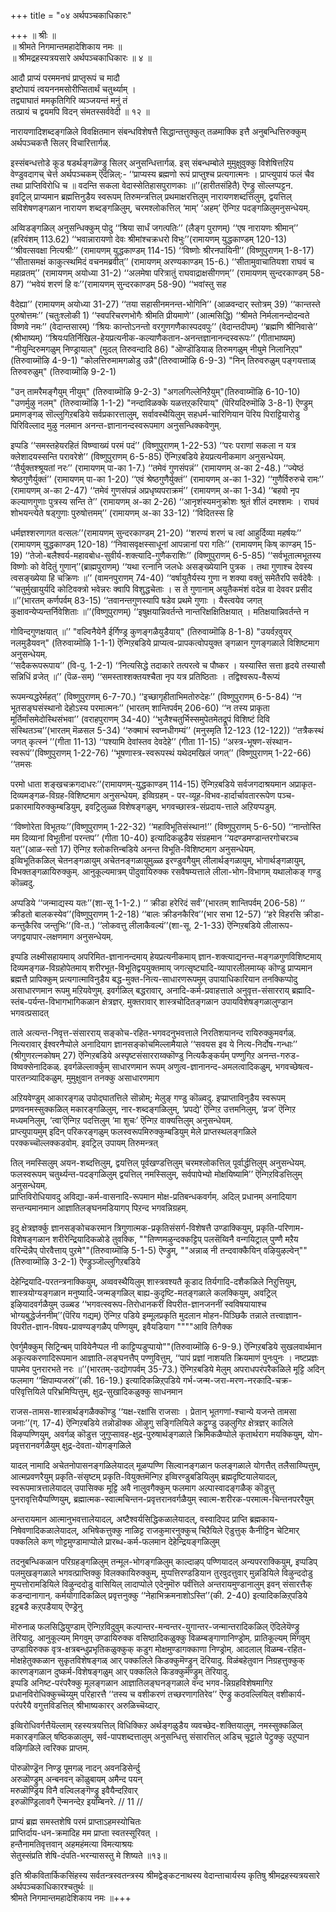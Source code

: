 +++
title = "०४ अर्थपञ्चकाधिकारः"

+++
॥ श्रीः ॥  
॥ श्रीमते निगमान्तमहादेशिकाय नमः ॥  
॥ श्रीमद्रहस्यत्रयसारे अर्थपञ्चकाधिकारः ॥ ४ ॥  

आदौ प्राप्यं परममनघं प्राप्तृरूपं च मादौ  
इष्टोपायं त्वयननमसोरीप्सितार्थं चतुर्थ्याम् ।  
तद्व्याघातं ममकृतिगिरि व्यञ्जयन्तं मनुं तं  
तत्प्रायं च द्वयमपि विदन् संमतस्सर्ववेदी ॥ १२ ॥

नारायणादिशब्दङ्गळिले विवक्षितमान संबन्धविशेषत्तै सिद्धान्तत्तुक्कुत् तळमाक्कि इत्तै अनुबन्धित्तिरुक्कुम् अर्थपञ्चकत्तै सिलर् विचारित्तार्गळ्.

इस्संबन्धत्तोडे कूड षडर्थङ्गळॆण्ड्रु सिलर् अनुसन्धित्तार्गळ्. इस् संबन्धम्बोले मुमुक्षुवुक्कु विशेषित्तऱिय वेण्डुवदागच् चेर्त्त अर्थपञ्चकम् ऎदॆन्निल्:- ‘‘प्राप्यस्य ब्रह्मणो रूपं प्राप्तुश्च प्रत्यगात्मनः । प्राप्त्युपायं फलं चैव तथा प्राप्तिविरोधि च ॥ वदन्ति सकला वेदास्सेतिहासपुराणकाः ॥’’(हारीतसंहितै) ऎण्ड्रु सॊल्लप्पट्टन.  
इवट्रिल् प्राप्यमान ब्रह्मत्तिनुडैय स्वरूपम् तिरुमन्त्रत्तिल् प्रथमाक्षरत्तिलुम् नारायणशब्दत्तिलुम्, द्वयत्तिल् सविशेषणङ्गळान नारायण शब्दङ्गळिलुम्, चरमश्लोकत्तिल् ‘माम्’ ‘अहम्’ ऎन्गिऱ पदङ्गळिलुमनुसन्धेयम्.

अव्विडङ्गळिल् अनुसन्धिक्कुम् पोदु ‘‘श्रिया सार्धं जगत्पतिः’’ (लैङ्ग पुराणम्) ‘‘एष नारायणः श्रीमान्’’ (हरिवंशम् 113.62) ‘‘भवान्नारायणो देवः श्रीमांश्चक्रधरो विभुः’’(रामायणम् युद्धकाण्डम् 120-13) ‘‘श्रीवत्सवक्षा नित्यश्रीः’’ (रामायणम् युद्धकाण्डम् 114-15) ‘‘विष्णोः श्रीरनपायिनी’’ (विष्णुपुराणम् 1-8-17) ‘‘सीतासमक्षं काकुत्स्थमिदं वचनमब्रवीत्’’ (रामायणम् अरण्यकाण्डम् 15-6.) ‘‘सीतामुवाचातियशा राघवं च महाव्रतम्’’ (रामायणम् अयोध्या 31-2) ‘‘अलमेषा परित्रातुं राघवाद्राक्षसीगणम्’’ (रामायणम् सुन्दरकाण्डम् 58-87) ‘‘भवेयं शरणं हि वः’’(रामायणम् सुन्दरकाण्डम् 58-90) ‘‘भवांस्तु सह

वैदेह्या’’ (रामायणम् अयोध्या 31-27) ‘‘तया सहासीनमनन्त-भोगिनि’’ (आळवन्दार् स्तोत्रम् 39) ‘‘कान्तस्ते पुरुषोत्तमः’’ (चतुःश्लोकी 1) ‘‘स्वपरिचरणभोगैः श्रीमति प्रीयमाणे’’ (आत्मसिद्धि) ‘‘श्रीमते निर्मलानन्दोदन्वते विष्णवे नमः’’ (वेदान्तसारम्) ‘‘श्रियः कान्तोऽनन्तो वरगुणगणैकास्पदवपुः’’ (वेदान्तदीपम्) ‘‘ब्रह्मणि श्रीनिवासे’’ (श्रीभाष्यम्) ‘‘श्रियःपतिर्निखिल-हेयप्रत्यनीक-कल्याणैकतान-अनन्तज्ञानानन्दस्वरूपः’’ (गीताभाष्यम्) "नीयुन्दिरुमगळुम् निण्ड्रायाल्" (मुदल् तिरुवन्दादि 86) "ऒण्डॊडियाळ् तिरुमगळुम् नीयुमे निलानिऱ्‌प" (तिरुवाय्मॊऴि 4-9-1) "कोलत्तिरुमामगळोडु उन्नै"(तिरुवाय्मॊऴि 6-9-3) "निन् तिरुवरुळुम् पङ्गयत्ताळ् तिरुवरुळुम्" (तिरुवाय्मॊऴि 9-2-1)

"उन् तामरैमङ्गैयुम् नीयुम्" (तिरुवाय्मॊऴि 9-2-3) "अगलगिल्लेनिऱैयुम्"(तिरुवाय्मॊऴि 6-10-10) "उणर्मुऴु नलम्" (तिरुवाय्मॊऴि 1-1-2) "नन्दाविळक्के यळत्तऱ्‌करियाय्" (पॆरियदिरुमॊऴि 3-8-1) ऎण्ड्रुम् प्रमाणङ्गळ् सॊल्लुगिऱबडिये सर्वप्रकारत्तालुम्, सर्वावस्थैयिलुम् सहधर्म-चारिणियान पॆरिय पिराट्टियारोडु पिरिविल्लाद मुऴु नलमान अनन्त-ज्ञानानन्दस्वरूपमाग अनुसन्धिक्कवेणुम्.

इप्पडि ‘‘समस्तहेयरहितं विष्ण्वाख्यं परमं पदं’’ (विष्णुपुराणम् 1-22-53) ‘‘परः पराणां सकला न यत्र क्लेशादयस्सन्ति परावरेशे’’ (विष्णुपुराणम् 6-5-85) ऎन्गिऱबडिये हेयप्रत्यनीकमाग अनुसन्धेयम्. ‘‘तैर्युक्तश्श्रूयतां नरः’’ (रामायणम् पा-का 1-7.) ‘‘तमेवं गुणसंपन्नं’’ (रामायणम् अ-का 2-48.) ‘‘ज्येष्ठं श्रेष्ठगुणैर्युक्तं’’ (रामायणम् पा-का 1-20) ‘‘एवं श्रेष्ठगुणैर्युक्तं’’ (रामायणम् अ-का 1-32) ‘‘गुणैर्विरुरुचे रामः’’ (रामायणम् अ-का 2-47) ‘‘तमेवं गुणसंपन्नं अप्रधृष्यपराक्रमं’’ (रामायणम् अ-का 1-34) ‘‘बहवो नृप कल्याणगुणाः पुत्रस्य सन्ति ते’’ (रामायणम् अ-का 2-26) ‘‘आनृशंस्यमनुक्रोशः श्रुतं शीलं दमश्शमः । राघवं शोभयन्त्येते षड्गुणाः पुरुषोत्तमम्’’ (रामायणम् अ-का 33-12) ‘‘विदितस्स हि

धर्मज्ञश्शरणागत वत्सलः’’(रामायणम् सुन्दरकाण्डम् 21-20) ‘‘शरण्यं शरणं च त्वां आहुर्दिव्या महर्षयः’’ (रामायणम् युद्धकाण्डम् 120-18) ‘‘निवासवृक्षस्साधूनां आपन्नानां परा गतिः’’ (रामायणम् किष् काण्डम् 15-19) ‘‘तेजो-बलैश्वर्य-महावबोध-सुवीर्य-शक्त्यादि-गुणैकराशिः’’ (विष्णुपुराणम् 6-5-85) ‘‘सर्वभूतात्मभूतस्य विष्णोः को वेदितुं गुणान्’’(ब्राह्मपुराणम्) ‘‘यथा रत्नानि जलधेः असङ्ख्येयानि पुत्रक । तथा गुणाश्च देवस्य त्वसङ्ख्येया हि चक्रिणः ॥’’ (वामनपुराणम् 74-40) ‘‘वर्षायुतैर्यस्य गुणा न शक्या वक्तुं समेतैरपि सर्वदेवैः । ‘‘चतुर्मुखायुर्यदि कोटिवक्त्रो भवेन्नरः क्वापि विशुद्धचेताः । स ते गुणानाम् अयुतैकमंशं वदेन्न वा देववर प्रसीद ॥’’(भारतम् कर्णपर्वम् 83-15) ‘‘तवानन्तगुणस्यापि षडेव प्रथमे गुणाः । यैस्त्वयेव जगत् कुक्षावन्येप्यन्तर्निवेशिताः ॥’’(विष्णुपुराणम्) ‘‘इषुक्षयान्निवर्तन्ते नान्तरिक्षक्षितिक्षयात् । मतिक्षयान्निवर्तन्ते न

गोविन्दगुणक्षयात् ॥’’ "वल्विनैयेनै ईर्गिण्ड्र कुणङ्गळैयुडैयाय्" (तिरुवाय्मॊऴि 8-1-8) "उयर्वऱवुयर् नलमुडैयवन्" (तिरुवाय्मॊऴि 1-1-1) ऎन्गिऱबडिये प्राप्यत्व-प्रापकत्वोपयुक्त ङ्गळान गुणङ्गळाले विशिष्टमाग अनुसन्धेयम्.   
‘‘सदैकरूपरूपाय’’ (वि-पु. 1-2-1) ‘‘नित्यसिद्धे तदाकारे तत्परत्वे च पौष्कर । यस्यास्ति सत्ता हृदये तस्यासौ सन्निधिं व्रजेत् ॥’’ (पॆळ-सम्) ‘‘समस्ताश्शक्तयश्चैता नृप यत्र प्रतिष्ठिताः । तद्विश्वरूप-वैरूप्यं

रूपमन्यद्धरेर्महत्’’ (विष्णुपुराणम् 6-7-70.) ‘‘इच्छागृहीताभिमतोरुदेहः’’ (विष्णुपुराणम् 6-5-84) ‘‘न भूतसङ्घसंस्थानो देहोऽस्य परमात्मनः’’ (भारतम् शान्तिपर्वम् 206-60) ‘‘न तस्य प्राकृता मूर्तिर्मांसमेदोस्थिसंभवा’’ (वराहपुराणम् 34-40) ‘‘भुजैश्चतुर्भिस्समुपेतमेतद्रूपं विशिष्टं दिवि संस्थितञ्च’’(भारतम् मॆळसल 5-34) ‘‘रुक्माभं स्वप्नधीगम्यं’’ (मनुस्मृति 12-123 (12-122)) ‘‘तत्रैकस्थं जगत् कृत्स्नं ’’(गीता 11-13) ‘‘पश्यामि देवांस्तव देवदेहे’’ (गीता 11-15) ‘‘अस्त्र-भूषण-संस्थान-स्वरूपं’’(विष्णुपुराणम् 1-22-76) ‘‘भूषणास्त्र-स्वरूपस्थं यथेदमखिलं जगत्’’ (विष्णुपुराणम् 1-22-66) ‘‘तमसः

परमो धाता शङ्खचक्रगदाधरः’’(रामायणम्-युद्धकाण्डम् 114-15) ऎन्गिऱबडिये सर्वजगदाश्रयमान अप्राकृत-दिव्यमङ्गळ-विग्रह-विशिष्टमाग अनुसन्धेयम्. इव्विग्रहम् - पर-व्यूह-विभव-हार्दार्चावताररूपेण पञ्च-प्रकारमायिरुक्कुम्बडियुम्, इवट्रिलुळ्ळ विशेषङ्गळुम्, भगवच्छास्त्र-संप्रदाय-त्ताले अऱियप्पडुम्.

‘‘विष्णोरेता विभूतयः’’(विष्णुपुराणम् 1-22-32) ‘‘महाविभूतिसंस्थान!’’ (विष्णुपुराणम् 5-6-50) ‘‘नान्तोस्ति मम दिव्यानां विभूतीनां परन्तप’’ (गीता 10-40) इत्यादिकळुडैय संग्रहमान ‘‘यदण्डमण्डान्तरगोचरञ्च यत्’’(आळ-स्तो 17) ऎन्गिऱ श्लोकत्तिन्बडिये अनन्त विभूति-विशिष्टमाग अनुसन्धेयम्.   
इव्विभूतिकळिल् चेतनङ्गळायुम् अचेतनङ्गळायुमुळ्ळ इरण्डुवगैयुम् लीलार्थङ्गळायुम्, भोगार्थङ्गळायुम्, विभक्तङ्गळायिरुक्कुम्. आनुकूल्यमात्रम् पॊदुवायिरुक्क रसवैषम्यत्ताले लीला-भोग-विभागम् यथालोकङ् गण्डु कॊळ्वदु.

अप्पडिये ‘‘जन्माद्यस्य यतः’’(शा-सू 1-1-2.) ‘‘ क्रीडा हरेरिदं सर्वं’’(भारतम् शान्तिपर्वम् 206-58) ‘‘ क्रीडतो बालकस्येव’’(विष्णुपुराणम् 1-2-18) ‘‘बालः क्रीडनकैरिव’’(भार  सभा 12-57) ‘‘हरे विहरसि क्रीडा-कन्तुकैरिव जन्तुभिः’’(वि-त.) ‘‘लोकवत्तु लीलाकैवल्यं’’(शा-सू. 2-1-33) ऎन्गिऱबडिये लीलारूप-जगद्वयापार-लक्षणमाग अनुसन्धेयम्.

इप्पडि लक्ष्मीसहायमाय् अपरिमित-ज्ञानानन्दमाय् हेयप्रत्यनीकमाय् ज्ञान-शक्त्याद्यनन्त-मङ्गळगुणविशिष्टमाय् दिव्यमङ्गळ-विग्रहोपेतमाय् शरीरभूत-विभूतिद्वययुक्तमाय् जगत्सृष्ट्यादि-व्यापारलीलमाय्क् कॊण्डु प्राप्यमान ब्रह्मत्तै प्रापिक्कुम् प्रत्यगात्माविनुडैय बद्ध-मुक्त-नित्य-साधारणरूपमुम् उपायाधिकारियान तनक्किप्पोदु असाधारणमान रूपमु मऱियवेणुम्. इवर्गळिल् बद्धरावार्, अनादि-कर्म-प्रवाहत्ताले अनुवृत्त-संसारराय् ब्रह्मादि-स्तंब-पर्यन्त-विभागभागिकळान क्षेत्रज्ञर्. मुक्तरावार् शास्त्रचोदितङ्गळान उपायविशेषङ्गळालुण्डान भगवत्प्रसादत्

ताले अत्यन्त-निवृत्त-संसारराय् सङ्कोच-रहित-भगवदनुभवत्ताले निरतिशयानन्द रायिरुक्कुमवर्गळ्. नित्यरावार् ईश्वरनैप्पोले अनादियाग ज्ञानसङ्कोचमिल्लामैयाले ‘‘सवयस इव ये नित्य-निर्दोष-गन्धाः’’ (श्रीगुणरत्नकोषम् 27) ऎन्गिऱबडिये अस्पृष्टसंसारराय्क्कॊण्डु नित्यकैङ्कर्यम् पण्णुगिऱ अनन्त-गरुड-विष्वक्सेनादिकळ्. इवर्गळॆल्लार्क्कुम् साधारणमान रूपम् अणुत्व-ज्ञानानन्द-अमलत्वादिकळुम्, भगवच्छेषत्व-पारतन्त्र्यादिकळुम्. मुमुक्षुवान तनक्कु असाधारणमाग

अऱियवेण्डुम् आकारङ्गळ् उपोद्घातत्तिले सॊन्नोम्; मेलुङ् गण्डु कॊळ्वदु. इप्प्राप्ताविनुडैय स्वरूपम् प्रणवनमस्सुक्कळिल् मकारङ्गळिलुम्, नार-शब्दङ्गळिलुम्, ‘प्रपद्ये’ ऎन्गिऱ उत्तमनिलुम्, ‘व्रज’ ऎन्गिऱ मध्यमनिलुम्, ‘त्वा’ऎन्गिऱ पदत्तिलुम् ‘मा शुचः’ ऎन्गिऱ वाक्यत्तिलुम् अनुसन्धेयम्.   
प्राप्त्युपायमुम् इदिन् परिकरङ्गळुम् फलस्वरूपमिरुक्कुम्बडियुम् मेले प्राप्तस्थलङ्गळिले परक्कच्चॊल्लक्कडवोम्. इवट्रिल् उपायम् तिरुमन्त्रत्

तिल् नमस्सिलुम् अयन-शब्दत्तिलुम्, द्वयत्तिल् पूर्वखण्डत्तिलुम् चरमश्लोकत्तिल् पूर्वार्द्धत्तिलुम् अनुसन्धेयम्. फलस्वरूपम् चतुर्थ्यन्त-पदङ्गळिलुम् द्वयत्तिल् नमस्सिलुम्, सर्वपापेभ्यो मोक्षयिष्यामि’’ ऎन्गिऱविडत्तिलुम् अनुसन्धेयम्.  
प्राप्तिविरोधियावदु अविद्या-कर्म-वासनादि-रूपमान मोक्ष-प्रतिबन्धकवर्गम्. अदिल् प्रधानम् अनादियाग सन्तन्यमानमान आज्ञातिलङ्घनमडियागप् पिऱन्द भगवन्निग्रहम्.

इदु क्षेत्रज्ञर्क्कु ज्ञानसङ्कोचकरमान त्रिगुणात्मक-प्रकृतिसंसर्ग-विशेषत्तै उण्डाक्कियुम्, प्रकृति-परिणाम-विशेषङ्गळान शरीरेन्द्रियादिकळोडे तुवक्कि, ""तिण्णमऴुन्दक्कट्टिप् पलसॆय्विनै वन्गयिट्राल् पुण्णै मऱैय वरिन्दॆन्नैप् पोरवैत्ताय् पुऱमे""(तिरुवाय्मॊऴि 5-1-5) ऎण्ड्रुम्, ""अन्नाळ् नी तन्दवाक्कैयिन् वऴियुऴल्वेन्""(तिरुवाय्मॊऴि 3-2-1) ऎण्ड्रुञ्जॊल्लुगिऱबडिये

देहेन्द्रियादि-परतन्त्रनाक्कियुम्, अव्ववस्थैयिलुम् शास्त्रवश्यतै कूडाद तिर्यगादि-दशैकळिले निऱुत्तियुम्, शास्त्रयोग्यङ्गळान मनुष्यादि-जन्मङ्गळिल् बाह्य-कुदृष्टि-मतङ्गळाले कलक्कियुम्, अवट्रिल् इऴियादवर्गळैयुम् उळ्बड ‘‘भगवत्स्वरूप-तिरोधानकरीं विपरीत-ज्ञानजननीं स्वविषयायाश्च भोग्यबुद्धेर्जननीम्’’(पॆरिय गद्यम्) ऎन्गिऱ पडिये इम्मूलप्रकृति मुदलान मोहन-पिञ्छिकै तन्नाले तत्त्वाज्ञान-विपरीत-ज्ञान-विषय-प्रावण्यङ्गळैप् पण्णियुम्, इवैयडियाग """"आवि तिगैक्क

ऐवर्गुमैक्कुम् सिट्रिन्बम् पावियेनैप्पल नी काट्टिप्पडुप्पायो""(तिरुवाय्मॊऴि 6-9-9.) ऎन्गिऱबडिये सुखलवार्थमान अकृत्यकरणादिरूपमान आज्ञाति-लङ्घनत्तैप् पण्णुवित्तुम्, ‘‘पापं प्रज्ञां नाशयति क्रियमाणं पुनःपुनः । नष्टप्रज्ञः पापमेव पुनरारभते नरः ॥’’(भारतम्-उद्योगपर्वम् 35-73.) ऎन्गिऱबडिये मेलुम् अपराधपरंपरैकळिले मूट्टि अदिन् फलमाग ‘‘क्षिपाम्यजस्रं’’(की. 16-19.) इत्यादिकळिऱ्‌पडिये गर्भ-जन्म-जरा-मरण-नरकादि-चक्र-परिवृत्तियिले परिभ्रमिप्पित्तुम्, क्षुद्र-सुखादिकळुक्कु साधनमान

राजस-तामस-शास्त्रार्थङ्गळैक्कॊण्डु ‘‘यक्ष-रक्षांसि राजसाः । प्रेतान् भूतगणां-श्चान्ये यजन्ते तामसा जनाः’’(ग्. 17-4) ऎन्गिऱबडिये तन्नोडॊक्क ऒऴुगु सङ्गिलियिले कट्टुण्डु उऴलुगिऱ क्षेत्रज्ञर् कालिले विऴप्पण्णियुम्, अवर्गळ् कॊडुत्त जुगुप्सावह-क्षुद्र-पुरुषार्थङ्गळाले क्रिमिकळैप्पोले कृतार्थराग मयक्कियुम्, योग-प्रवृत्तरानवर्गळैयुम् क्षुद्र-देवता-योगङ्गळिले

यादल् नामादि अचेतनोपासनङ्गळिलेयादल् मूळप्पण्णि सिल्वानङ्गळान फलङ्गळाले योगत्तैत् तलैसाय्प्पित्तुम्, आत्मप्रवणरैयुम् प्रकृति-संसृष्टम् प्रकृति-वियुक्तमॆन्गिऱ इव्विरण्डुबडियिलुम् ब्रह्मदृष्टियालेयादल्, स्वरूपमात्रत्तालेयादल् उपासिक्क मूट्टि अवै नालुवगैक्कुम् फलमाग अल्पास्वादङ्गळैक् कॊडुत्तु पुनरावृत्तियैप्पण्णियुम्, ब्रह्मात्मक-स्वात्मचिन्तन-प्रवृत्तरानवर्गळैयुम् स्वात्म-शरीरक-परमात्म-चिन्तनपररैयुम्

अन्तरायमान आत्मानुभवत्तालेयादल्, अष्टैश्वर्यसिद्धिकळालेयादल्, वस्वादिपद प्राप्ति ब्रह्मकाय-निषेवणादिकळालेयादल्, अभिषेकत्तुक्कु नाळिट्ट राजकुमारनुक्कुच् चिऱैयिले ऎडुत्तुक् कैनीट्टिन चेटिमार् पक्कलिले कण् णोट्टमुण्डामाप्पोले प्रारब्ध-कर्म-फलमान देहेन्द्रियङ्गळिलुम्

तदनुबन्धिकळान परिग्रहङ्गळिलुम् तन्मूल-भोगङ्गळिलुम् काल्दाऴप् पण्णियादल् अन्यपरराक्कियुम्, इप्पडिप् पलमुखङ्गळाले भगवत्प्राप्तिक्कु विलक्कायिरुक्कुम्, मुप्पत्तिरण्डडियान तुरवुदत्तुवार् मुन्नडियिले विऴुन्ददोडु मुप्पत्तोरामडियिले विऴुन्ददोडु वासियिल् लादाप्पोले एदेनुमॊरु पर्वंत्तिले अन्तरायमुण्डानालुम् इवन् संसारत्तैक् कडन्दानागान्. कर्मयोगादिकळिल् प्रवृत्तनुक्कु ‘‘नेहाभिक्रमनाशोऽस्ति’’(की. 2-40) इत्यादिकळिऱ्‌पडिये इट्टबडै कऱ्‌पडैयाय् ऎण्ड्रेनु

मॊरुनाळ् फलसिद्धियुण्डाम् ऎन्गिऱविदुवुम् कल्पान्तर-मन्वन्तर-युगान्तर-जन्मान्तरादिकळिल् ऎदिलेयॆण्ड्रु तॆरियादु. आनुकूल्यम् मिगवुम् उण्डायिरुक्क वसिष्ठादिकळुक्कु विळम्बङ्गाणानिण्ड्रोम्. प्रातिकूल्यम् मिगवुम् उण्डायिरुक्क वृत्र-क्षत्रबन्धुप्रभृतिकळुक्कुक् कडुग मोक्षमुण्डागक्काणा निण्ड्रोम्. आदलाल् विळम्ब-रहित-मोक्षहेतुक्कळान सुकृतविशेषङ्गळ् आर् पक्कलिले किडक्कुमॆण्ड्रुन् दॆरियादु. विळंबहेतुवान निग्रहत्तुक्कुक् कारणङ्गळान दुष्कर्म-विशेषङ्गळुम् आर् पक्कलिले किडक्कुमॆण्ड्रुम् तॆरियादु.  
इप्पडि अनिष्ट-परंपरैक्कु मूलङ्गळान आज्ञातिलङ्घनङ्गळाले वन्द भगव-न्निग्रहविशेषमागिऱ प्रधानविरोधिक्कुच्चॆय्युम् परिहारत्तै ‘‘तस्य च वशीकरणं तच्छरणागतिरेव’’ ऎण्ड्रु कठवल्लियिल् वशीकार्य-परंपरैयै वगुत्तविडत्तिल् श्रीभाष्यकारर् अरुळिच्चॆय्दार्.

इव्विरोधिवर्गत्तैयॆल्लाम् रहस्यत्रयत्तिल् विधिक्किऱ अर्थङ्गळुडैय व्यवच्छेद-शक्तियालुम्, नमस्सुक्कळिल् मकारङ्गळिल् षष्ठिकळालुम्, सर्व-पापशब्दत्तालुम् अनुसन्धित्तु संसारत्तिल् अडिच् चूट्टाले पेट्रुक्कु उऱुप्पान वऴिगळिले त्वरिक्क प्राप्तम्.

पॊरुळॊण्ड्रॆन निण्ड्र पूमगळ् नादन् अवनडिसेर्न्दु  
अरुळॊण्ड्रुम् अन्बनवन् कॊळुबायम् अमैन्द पयन्  
मरुळॊण्ड्रिय विनै वल्विलङ्गॆण्ड्रु इवैयैन्दऱिवार्  
इरुळॊण्ड्रिलावगै ऎन्मनन्देऱ इयम्बिनरे. // 11 //

प्राप्यं ब्रह्म समस्तशेषि परमं प्राप्ताऽहमस्योचितः  
प्राप्तिर्दाय-धन-क्रमादिह मम प्राप्ता स्वतस्सूरिवत् ।  
हन्तैनामतिवृत्तवान् अहमहंमत्या विमत्याश्रयः  
सेतुस्संप्रति शेषि-दंपति-भरन्यासस्तु मे शिष्यते ॥१३॥  

इति श्रीकवितार्किकसिंहस्य सर्वतन्त्रस्वतन्त्रस्य श्रीमद्वेङ्कटनाथस्य वेदान्ताचार्यस्य कृतिषु श्रीमद्रहस्यत्रयसारे अर्थपञ्चकाधिकारश्चतुर्थः ॥  
श्रीमते निगमान्तमहादेशिकाय नमः ॥+++
